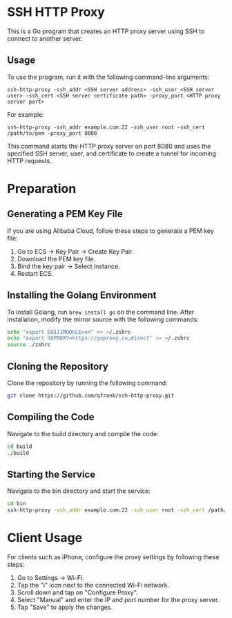 # SSH HTTP Proxy

This is a Go program that creates an HTTP proxy server using SSH to connect to another server.

## Usage

To use the program, run it with the following command-line arguments:

```shell
ssh-http-proxy -ssh_addr <SSH server address> -ssh_user <SSH server user> -ssh_cert <SSH server certificate path> -proxy_port <HTTP proxy server port>
```

For example:

```shell
ssh-http-proxy -ssh_addr example.com:22 -ssh_user root -ssh_cert /path/to/pem -proxy_port 8080
```

This command starts the HTTP proxy server on port 8080 and uses the specified SSH server, user, and certificate to create a tunnel for incoming HTTP requests.

# Preparation

## Generating a PEM Key File

If you are using Alibaba Cloud, follow these steps to generate a PEM key file:

1. Go to ECS -> Key Pair -> Create Key Pair.
2. Download the PEM key file.
3. Bind the key pair -> Select instance.
4. Restart ECS.

## Installing the Golang Environment

To install Golang, run `brew install go` on the command line. After installation, modify the mirror source with the following commands:

```bash
echo "export GO111MODULE=on" >> ~/.zshrc
echo "export GOPROXY=https://goproxy.cn,direct" >> ~/.zshrc
source ./zshrc
```

## Cloning the Repository

Clone the repository by running the following command:

```bash
git clone https://github.com/qfrank/ssh-http-proxy.git
```

## Compiling the Code

Navigate to the build directory and compile the code:

```bash
cd build
./build
```

## Starting the Service

Navigate to the bin directory and start the service:

```bash
cd bin
ssh-http-proxy -ssh_addr example.com:22 -ssh_user root -ssh_cert /path/to/pem -proxy_port 8080
```

# Client Usage

For clients such as iPhone, configure the proxy settings by following these steps:

1. Go to Settings -> Wi-Fi.
2. Tap the "i" icon next to the connected Wi-Fi network.
3. Scroll down and tap on "Configure Proxy".
4. Select "Manual" and enter the IP and port number for the proxy server.
5. Tap "Save" to apply the changes.
